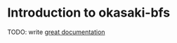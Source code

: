 # Introduction to okasaki-bfs

TODO: write [great documentation](http://jacobian.org/writing/great-documentation/what-to-write/)
